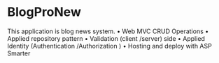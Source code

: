 # BlogProNew
This application is blog news system.
• Web MVC CRUD Operations
• Applied repository pattern
• Validation (client /server) side
• Applied Identity (Authentication /Authorization )
• Hosting and deploy with ASP Smarter
